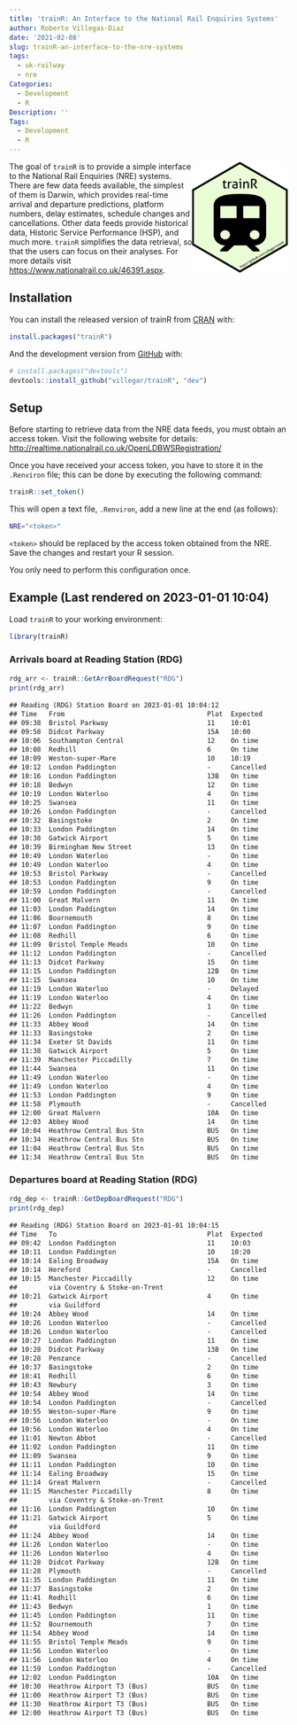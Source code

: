 ```yaml
---
title: 'trainR: An Interface to the National Rail Enquiries Systems'
author: Roberto Villegas-Diaz
date: '2021-02-08'
slug: trainR-an-interface-to-the-nre-systems
tags:
  - uk-railway
  - nre
Categories:
  - Development
  - R
Description: ''
Tags:
  - Development
  - R
---
```


<img src="https://raw.githubusercontent.com/villegar/trainR/main/inst/images/logo.png" alt="logo" align="right" height=200px/>

The goal of `trainR` is to provide a simple interface to the 
National Rail Enquiries (NRE) systems. There are few data feeds 
available, the simplest of them is Darwin, which provides real-time 
arrival and departure predictions, platform numbers, delay estimates, 
schedule changes and cancellations. Other data feeds provide historical 
data, Historic Service Performance (HSP), and much more. `trainR` 
simplifies the data retrieval, so that the users can focus on their 
analyses. For more details visit 
https://www.nationalrail.co.uk/46391.aspx.

## Installation

You can install the released version of trainR from [CRAN](https://CRAN.R-project.org) with:

``` r
install.packages("trainR")
```

And the development version from [GitHub](https://github.com/) with:

``` r
# install.packages("devtools")
devtools::install_github("villegar/trainR", "dev")
```

## Setup
Before starting to retrieve data from the NRE data feeds, you must obtain an access token. 
Visit the following website for details: http://realtime.nationalrail.co.uk/OpenLDBWSRegistration/

Once you have received your access token, you have to store it in the `.Renviron` file; this can be 
done by executing the following command:


```r
trainR::set_token()
```

This will open a text file, `.Renviron`, add a new line at the end (as follows):

```bash
NRE="<token>"
```

`<token>` should be replaced by the access token obtained from the NRE. Save the changes and restart 
your R session.

You only need to perform this configuration once.

## Example (Last rendered on 2023-01-01 10:04)

Load `trainR` to your working environment:

```r
library(trainR)
```

### Arrivals board at Reading Station (RDG)


```r
rdg_arr <- trainR::GetArrBoardRequest("RDG")
print(rdg_arr)
```

```
## Reading (RDG) Station Board on 2023-01-01 10:04:12
## Time   From                                    Plat  Expected
## 09:38  Bristol Parkway                         11    10:01
## 09:58  Didcot Parkway                          15A   10:00
## 10:06  Southampton Central                     12    On time
## 10:08  Redhill                                 6     On time
## 10:09  Weston-super-Mare                       10    10:19
## 10:12  London Paddington                       -     Cancelled
## 10:16  London Paddington                       13B   On time
## 10:18  Bedwyn                                  12    On time
## 10:19  London Waterloo                         4     On time
## 10:25  Swansea                                 11    On time
## 10:26  London Paddington                       -     Cancelled
## 10:32  Basingstoke                             2     On time
## 10:33  London Paddington                       14    On time
## 10:38  Gatwick Airport                         5     On time
## 10:39  Birmingham New Street                   13    On time
## 10:49  London Waterloo                         -     On time
## 10:49  London Waterloo                         4     On time
## 10:53  Bristol Parkway                         -     Cancelled
## 10:53  London Paddington                       9     On time
## 10:59  London Paddington                       -     Cancelled
## 11:00  Great Malvern                           11    On time
## 11:03  London Paddington                       14    On time
## 11:06  Bournemouth                             8     On time
## 11:07  London Paddington                       9     On time
## 11:08  Redhill                                 6     On time
## 11:09  Bristol Temple Meads                    10    On time
## 11:12  London Paddington                       -     Cancelled
## 11:13  Didcot Parkway                          15    On time
## 11:15  London Paddington                       12B   On time
## 11:15  Swansea                                 10    On time
## 11:19  London Waterloo                         -     Delayed
## 11:19  London Waterloo                         4     On time
## 11:22  Bedwyn                                  1     On time
## 11:26  London Paddington                       -     Cancelled
## 11:33  Abbey Wood                              14    On time
## 11:33  Basingstoke                             2     On time
## 11:34  Exeter St Davids                        11    On time
## 11:38  Gatwick Airport                         5     On time
## 11:39  Manchester Piccadilly                   7     On time
## 11:44  Swansea                                 11    On time
## 11:49  London Waterloo                         -     On time
## 11:49  London Waterloo                         4     On time
## 11:53  London Paddington                       9     On time
## 11:58  Plymouth                                -     Cancelled
## 12:00  Great Malvern                           10A   On time
## 12:03  Abbey Wood                              14    On time
## 10:04  Heathrow Central Bus Stn                BUS   On time
## 10:34  Heathrow Central Bus Stn                BUS   On time
## 11:04  Heathrow Central Bus Stn                BUS   On time
## 11:34  Heathrow Central Bus Stn                BUS   On time
```

### Departures board at Reading Station (RDG)


```r
rdg_dep <- trainR::GetDepBoardRequest("RDG")
print(rdg_dep)
```

```
## Reading (RDG) Station Board on 2023-01-01 10:04:15
## Time   To                                      Plat  Expected
## 09:42  London Paddington                       11    10:03
## 10:11  London Paddington                       10    10:20
## 10:14  Ealing Broadway                         15A   On time
## 10:14  Hereford                                -     Cancelled
## 10:15  Manchester Piccadilly                   12    On time
##        via Coventry & Stoke-on-Trent           
## 10:21  Gatwick Airport                         4     On time
##        via Guildford                           
## 10:24  Abbey Wood                              14    On time
## 10:26  London Waterloo                         -     Cancelled
## 10:26  London Waterloo                         -     Cancelled
## 10:27  London Paddington                       11    On time
## 10:28  Didcot Parkway                          13B   On time
## 10:28  Penzance                                -     Cancelled
## 10:37  Basingstoke                             2     On time
## 10:41  Redhill                                 6     On time
## 10:43  Newbury                                 3     On time
## 10:54  Abbey Wood                              14    On time
## 10:54  London Paddington                       -     Cancelled
## 10:55  Weston-super-Mare                       9     On time
## 10:56  London Waterloo                         -     On time
## 10:56  London Waterloo                         4     On time
## 11:01  Newton Abbot                            -     Cancelled
## 11:02  London Paddington                       11    On time
## 11:09  Swansea                                 9     On time
## 11:11  London Paddington                       10    On time
## 11:14  Ealing Broadway                         15    On time
## 11:14  Great Malvern                           -     Cancelled
## 11:15  Manchester Piccadilly                   8     On time
##        via Coventry & Stoke-on-Trent           
## 11:16  London Paddington                       10    On time
## 11:21  Gatwick Airport                         5     On time
##        via Guildford                           
## 11:24  Abbey Wood                              14    On time
## 11:26  London Waterloo                         -     On time
## 11:26  London Waterloo                         4     On time
## 11:28  Didcot Parkway                          12B   On time
## 11:28  Plymouth                                -     Cancelled
## 11:35  London Paddington                       11    On time
## 11:37  Basingstoke                             2     On time
## 11:41  Redhill                                 6     On time
## 11:43  Bedwyn                                  1     On time
## 11:45  London Paddington                       11    On time
## 11:52  Bournemouth                             7     On time
## 11:54  Abbey Wood                              14    On time
## 11:55  Bristol Temple Meads                    9     On time
## 11:56  London Waterloo                         -     On time
## 11:56  London Waterloo                         4     On time
## 11:59  London Paddington                       -     Cancelled
## 12:02  London Paddington                       10A   On time
## 10:30  Heathrow Airport T3 (Bus)               BUS   On time
## 11:00  Heathrow Airport T3 (Bus)               BUS   On time
## 11:30  Heathrow Airport T3 (Bus)               BUS   On time
## 12:00  Heathrow Airport T3 (Bus)               BUS   On time
```
